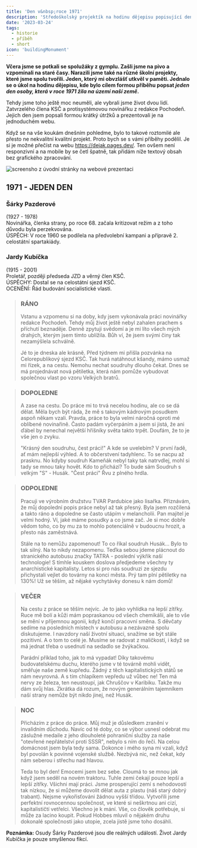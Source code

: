 ```yaml
---
title: 'Den v&nbsp;roce 1971'
description: 'Středoškolský projektík na hodinu dějepisu popisující den dvou lidí v roce 1971.'
date: '2023-03-24'
tags:
  - historie
  - příběh
  - short
icon: 'buildingMonument'
---
```


**Včera jsme se potkali se spolužáky z gymplu. Zašli jsme na pivo a vzpomínali na staré časy. Narazili jsme také na různé školní projekty, které jsme spolu tvořili. Jeden, který mi obvzlášť utkvěl v paměti. Jednalo se o úkol na hodinu dějepisu, kde bylo cílem formou příběhu popsat *jeden den osoby, která v roce 1971 žila na území naší země*.**

Tehdy jsme toho ještě moc neuměli, ale vybrali jsme život dvou lidí. Zatvrzelého člena KSČ a protisystémovou novinářku z redakce Pochodeň. Jejich den jsem popsali formou krátký útržků a prezentovali je na jednoduchém webu.

Když se na vše koukám dnešním pohledme, bylo to takové roztomilé ale přesto ne nekvalitní kvalitní projekt. Proto bych se s vámi příběhy podělil. Je si je možné přečíst na webu https://dejak.pages.dev/. Ten ovšem není responzivní a na mobile by se četl špatně, tak přidám níže textový obsah bez grafického zpracování.

![screensho z úvodní stránky na webové prezentaci](/posts/images/den-v-roce-1971-01.png)

## 1971 - JEDEN DEN

### Šárky Pazderové
(1927 - 1978)<br>
Novinářka, členka strany, po roce 68. začala kritizovat režim a z toho důvodu byla perzekvována.<br>
ÚSPĚCH: V roce 1960 se podílela na předvolební kampani a přípravě 2. celostátní spartakiády.

### Jardy Kubíčka
(1915 - 2001)<br>
Proletář, později předseda JZD a věrný člen KSČ.<br>
ÚSPĚCHY: Dostal se na celostátní sjezd KSČ.<br>
OCENĚNÍ: Řád budování socialistické vlasti.

> ### RÁNO
>
> Vstanu a vzpomenu si na doby, kdy jsem vykonávala práci novinářky redakce Pochodeň. Tehdy můj život ještě nebyl zahalen prachem s příchutí beznaděje. Denně zpytuji svědomí a je mi líto všech mých drahých, kterým jsem tímto ublížila. Bůh ví, že jsem svými činy tak nezamýšlela schválně.
>
> Jé to je dneska ale krásně. Před týdnem mi přišla pozvánka na Celorepublikový sjezd KSČ. Tak hurá natáhnout kšandy, mámo usmaž mi řízek, a na cestu. Nemohu nechat soudruhy dlouho čekat. Dnes se má projednávat nová pětiletka, která nám pomůže vybudovat společnou vlast po vzoru Velkých bratrů.

> ### DOPOLEDNE
>
> A zase na cestu. Do práce mi to trvá necelou hodinu, ale co se dá dělat. Měla bych být ráda, že mě s takovým kádrovým posudkem aspoň někam vzali. Pravda, práce to byla velmi náročná oproti mé oblíbené novinařině. Často padám vyčerpáním a jsem si jistá, že ani ďábel by nenechal největší hříšníky světa takto trpět. Doufám, že to je vše jen o zvyku.
>
> "Krásný den soudruhu, čest práci!" A kde se uvelebím? V první řadě, ať mám nejlepší výhled. A to občerstvení tadyhlenc. To se nacpu až prasknu. No kdyby soudruh Kameňák nebyl taky tak natrvdlej, mohl si tady se mnou taky hovět. Kdo to přichází? To bude sám Soudruh s velkým "S" - Husák. "Čest práci" Řvu z plného hrdla.

> ### ODPOLEDNE
>
> Pracuji ve výrobním družstvu TVAR Pardubice jako lisařka. Přiznávám, že můj dopolední popis práce nebyl až tak přesný. Byla jsem rozčilená a takto ráno a dopoledne se často utápím v melancholii. Pan majitel je velmi hodný. Ví, jaké máme posudky a co jsme zač. Je si moc dobře vědom toho, co by mu za to mohlo potenciálně v budoucnu hrozit, a přesto nás zaměstnává.
>
> Stále na to nemůžu zapomenout! To co říkal soudruh Husák... Bylo to tak silný. Na to nikdy nezapomenu. Teďka sebou jdeme plácnout do stranického autobusu značky TATRA - poslední výkřik naší technologie! S tímhle kouskem doslova předjedeme všechny ty anarchistické kapitalisty. Letos si pro nás soudruzi ze sjezdu přichystali vejlet do továrny na konci města. Prý tam plní pětiletky na 130%! Už se těším, až nějaké vychytávky donesu k nám domů!

> ### VEČER
>
> Na cestu z práce se těším nejvíc. Je to jako vyhlídka na lepší zítřky. Ruce mě bolí a kůži mám popraskanou od všech chemikálii, ale to vše se mění v příjemnou agonii, když končí pracovní směna. S děvčaty sedíme na posledních místech v autobusu a nezávazně spolu diskutujeme. I navzdory naší životní situaci, snažíme se být stále pozitivní. A o tom to celé je. Musíme se radovat z maličkostí, i když se má jednat třeba o usednutí na sedadlo se žvýkačkou.
>
> Parádní příklad toho, jak to má vypadat! Díky takovému budovatelskému duchu, kterého jsme v té továrně mohli vidět, směřuje naše země kupředu. Žádný z těch kapitalistických států se nám nevyrovná. A s tím chlapíkem vepředu už vůbec ne! Ten má nervy ze železa, ten neustoupí, jak Chruščov v Karibiku. Takže mu dám svůj hlas. Zkrátka dá rozum, že novým generálním tajemníkem naší strany nemůže být nikdo jinej, než Husák.

> ### NOC
>
> Přicházím z práce do práce. Můj muž je důsledkem zranění v invalidním důchodu. Navíc od té doby, co se výbor usnesl odebrat mu záslužné medaile z jeho dlouholeté pohraniční služby za naše "otevřené nepřátelství proti SSSR", nebylo s ním do řeči. Na celou domácnost jsem byla tedy sama. Dokonce i mého syna mi vzali, když byl povolán k povinné vojenské službě. Nezbývá nic, než čekat, kdy nám seberou i střechu nad hlavou.
> 
> Teda to byl den! Emocemi jsem bez sebe. Cloumá to se mnou jak když jsem seděl na novém traktoru. Tuhle zemi čekají pouze lepší a lepší zítřky. Všichni mají práci. Jsme prosperující zemí s nehodovostí tak nízkou, že si můžeme dovolit dělat auta z plastu (náš starý dobrý trabant). Nejsme vykořisťováni žádnou vyšší třídou. Vytvořili jsme perfektní rovnocennou společnost, ve které si neškrtnou ani cizí, kapitalističtí vetřelci. Všechno je k mání. Vše, co člověk potřebuje, si může za lacino koupit. Pokud Hobbes mluvil o nějakém druhu dokonalé společnosti jako utopie, zcela jistě jsme toho dosáhli.

**Poznámka:** Osudy Šárky Pazderové jsou dle reálných událostí. Život Jardy Kubíčka je pouze smyšlenou fikcí.